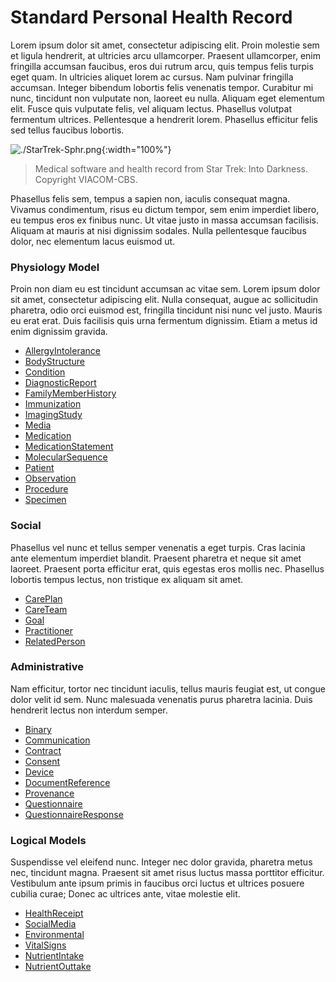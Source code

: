 # Standard Personal Health Record  

Lorem ipsum dolor sit amet, consectetur adipiscing elit. Proin molestie sem et ligula hendrerit, at ultricies arcu ullamcorper. Praesent ullamcorper, enim fringilla accumsan faucibus, eros dui rutrum arcu, quis tempus felis turpis eget quam. In ultricies aliquet lorem ac cursus. Nam pulvinar fringilla accumsan. Integer bibendum lobortis felis venenatis tempor. Curabitur mi nunc, tincidunt non vulputate non, laoreet eu nulla. Aliquam eget elementum elit. Fusce quis vulputate felis, vel aliquam lectus. Phasellus volutpat fermentum ultrices. Pellentesque a hendrerit lorem. Phasellus efficitur felis sed tellus faucibus lobortis.

![./StarTrek-Sphr.png](./StarTrek-Sphr.png){:width="100%"}
> Medical software and health record from Star Trek: Into Darkness.  Copyright VIACOM-CBS.


Phasellus felis sem, tempus a sapien non, iaculis consequat magna. Vivamus condimentum, risus eu dictum tempor, sem enim imperdiet libero, eu tempus eros ex finibus nunc. Ut vitae justo in massa accumsan facilisis. Aliquam at mauris at nisi dignissim sodales. Nulla pellentesque faucibus dolor, nec elementum lacus euismod ut. 

### Physiology Model  

Proin non diam eu est tincidunt accumsan ac vitae sem. Lorem ipsum dolor sit amet, consectetur adipiscing elit. Nulla consequat, augue ac sollicitudin pharetra, odio orci euismod est, fringilla tincidunt nisi nunc vel justo. Mauris eu erat erat. Duis facilisis quis urna fermentum dignissim. Etiam a metus id enim dignissim gravida.

- [AllergyIntolerance](https://www.hl7.org/fhir/allergyintolerance.html)
- [BodyStructure](https://www.hl7.org/fhir/bodystructure.html)
- [Condition](https://www.hl7.org/fhir/condition.html)
- [DiagnosticReport](https://www.hl7.org/fhir/diagnosticreport.html)
- [FamilyMemberHistory](https://www.hl7.org/fhir/familymemberhistory.html)
- [Immunization](https://www.hl7.org/fhir/immunization.html)
- [ImagingStudy](https://www.hl7.org/fhir/imagingstudy.html)
- [Media](https://www.hl7.org/fhir/media.html)
- [Medication](https://www.hl7.org/fhir/medication.html)
- [MedicationStatement](https://www.hl7.org/fhir/medicationstatement.html)
- [MolecularSequence](https://www.hl7.org/fhir/molecularsequence.html)
- [Patient](https://www.hl7.org/fhir/patient.html)
- [Observation](https://www.hl7.org/fhir/observation.html)
- [Procedure](https://www.hl7.org/fhir/procedure.html)
- [Specimen](https://www.hl7.org/fhir/specimen.html)

### Social

Phasellus vel nunc et tellus semper venenatis a eget turpis. Cras lacinia ante elementum imperdiet blandit. Praesent pharetra et neque sit amet laoreet. Praesent porta efficitur erat, quis egestas eros mollis nec. Phasellus lobortis tempus lectus, non tristique ex aliquam sit amet.

- [CarePlan](https://www.hl7.org/fhir/careplan.html)
- [CareTeam](https://www.hl7.org/fhir/careteam.html)
- [Goal](https://www.hl7.org/fhir/goal.html)
- [Practitioner](https://www.hl7.org/fhir/practitioner.html)
- [RelatedPerson](https://www.hl7.org/fhir/relatedperson.html)

### Administrative

Nam efficitur, tortor nec tincidunt iaculis, tellus mauris feugiat est, ut congue dolor velit id sem. Nunc malesuada venenatis purus pharetra lacinia. Duis hendrerit lectus non interdum semper. 

- [Binary](https://www.hl7.org/fhir/binary.html)
- [Communication](https://www.hl7.org/fhir/communication.html)
- [Contract](https://www.hl7.org/fhir/contract.html)
- [Consent](https://www.hl7.org/fhir/consent.html)
- [Device](https://www.hl7.org/fhir/device.html)
- [DocumentReference](https://www.hl7.org/fhir/diagnosticresource.html)
- [Provenance](https://www.hl7.org/fhir/provenance.html)
- [Questionnaire](https://www.hl7.org/fhir/questionnaire.html)
- [QuestionnaireResponse](https://www.hl7.org/fhir/questionnaireresponse.html)


### Logical Models

Suspendisse vel eleifend nunc. Integer nec dolor gravida, pharetra metus nec, tincidunt magna. Praesent sit amet risus luctus massa porttitor efficitur. Vestibulum ante ipsum primis in faucibus orci luctus et ultrices posuere cubilia curae; Donec ac ultrices ante, vitae molestie elit. 

- [HealthReceipt]()
- [SocialMedia]()
- [Environmental]()
- [VitalSigns]()
- [NutrientIntake]()
- [NutrientOuttake]()
